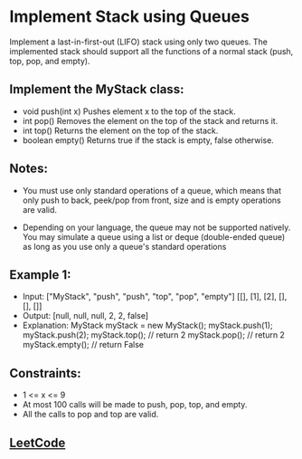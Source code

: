 # Implement Stack using Queues

Implement a last-in-first-out (LIFO) stack using only two queues. The implemented stack should support all the functions of a normal stack (push, top, pop, and empty).

## Implement the MyStack class:

- void push(int x) Pushes element x to the top of the stack.
- int pop() Removes the element on the top of the stack and returns it.
- int top() Returns the element on the top of the stack.
- boolean empty() Returns true if the stack is empty, false otherwise.

## Notes: 

- You must use only standard operations of a queue, which means that only push to back, peek/pop from front, size and is empty operations are valid.

- Depending on your language, the queue may not be supported natively. You may simulate a queue using a list or deque (double-ended queue) as long as you use only a queue's standard operations 

## Example 1:

- Input: ["MyStack", "push", "push", "top", "pop", "empty"]
        [[], [1], [2], [], [], []]
- Output: [null, null, null, 2, 2, false]
- Explanation: MyStack myStack = new MyStack();
               myStack.push(1);
               myStack.push(2);
               myStack.top(); // return 2
               myStack.pop(); // return 2
               myStack.empty(); // return False


## Constraints:

- 1 <= x <= 9
- At most 100 calls will be made to push, pop, top, and empty.
- All the calls to pop and top are valid.


## [ LeetCode ](https://leetcode.com/problems/implement-stack-using-queues/description/)